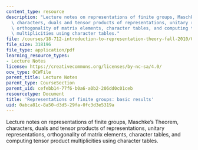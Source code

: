 ```yaml
---
content_type: resource
description: "Lecture notes on representations of finite groups, Maschke\u2019s Theorem,\
  \ characters, duals and tensor products of representations, unitary representations,\
  \ orthogonality of matrix elements, character tables, and computing tensor product\
  \ multiplicities using character tables."
file: /courses/18-712-introduction-to-representation-theory-fall-2010/0abca81c8a50d3d529fa0fc3d3e5319a_MIT18_712F10_ch3.pdf
file_size: 318196
file_type: application/pdf
learning_resource_types:
- Lecture Notes
license: https://creativecommons.org/licenses/by-nc-sa/4.0/
ocw_type: OCWFile
parent_title: Lecture Notes
parent_type: CourseSection
parent_uid: cefebb14-77f6-b0a6-a0b2-206dd0c01ceb
resourcetype: Document
title: 'Representations of finite groups: basic results'
uid: 0abca81c-8a50-d3d5-29fa-0fc3d3e5319a
---
```

Lecture notes on representations of finite groups, Maschke’s Theorem, characters, duals and tensor products of representations, unitary representations, orthogonality of matrix elements, character tables, and computing tensor product multiplicities using character tables.